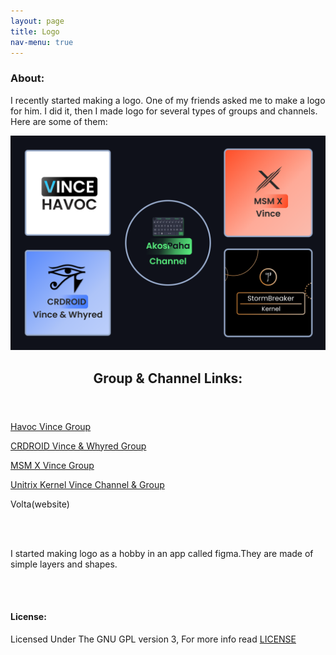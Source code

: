 ```yaml
---
layout: page
title: Logo
nav-menu: true
---
```


<div id="main" class="alt">
    <div class="inner">
    <h3>About:</h3>
    <p>I recently started making a logo. One of my friends asked me to make a logo for him. I did it, then I made logo for several types of groups and channels. Here are some of them:</p>
    <div class="row 200%">
        <div class="6u 12u$(medium)">
	<img
          src="assets/images/Icons.png"
          alt=""
          data-position="center center"
        />
        <div class="6u 12u$(medium)">
        <header class="major">
         <h2>Group & Channel Links:</h2>
       </header>
        <p><a target="_blank" href="https://t.me/havoc_vince" class="button special">Havoc Vince Group</a></p>
        <p><a target="_blank" href="https://t.me/officialcrvincewhyred" class="button special">CRDROID Vince & Whyred Group</a></p>
        <p><a target="_blank" href="https://t.me/xtended_vince" class="button special">MSM X Vince Group</a></p>
        <p><a target="_blank" href="https://t.me/unitrix_kernel" class="button special">Unitrix Kernel Vince Channel & Group</a></p>
        <p>Volta(website)</p>
      </div>
<br>
        </div>
        <div class="6u$ 12u$(medium)">
            <br>
            <p>I started making logo as a hobby in an app called figma.They are made of simple layers and shapes.</p>
        </div>
    </div>
   <br><br>
<h4>License:</h4>
Licensed Under The GNU GPL version 3, For more info read <a target="_blank" href="https://github.com/AkosPaha/akospaha.github.io/blob/master/LICENSE.md">LICENSE</a>
